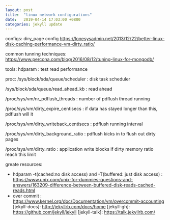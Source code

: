 ```yaml
---
layout: post
title:  "linux network configurations"
date:   2019-04-14 17:03:00 +0800
categories: jekyll update
---
```


configs:
diry_page config
https://lonesysadmin.net/2013/12/22/better-linux-disk-caching-performance-vm-dirty_ratio/

common tunning techniques:
https://www.percona.com/blog/2016/08/12/tuning-linux-for-mongodb/



tools:
hdparam : test read performance


proc:
 /sys/block/sda/queue/scheduler : disk task scheduler

 /sys/block/sda/queue/read_ahead_kb  : read ahead

 /proc/sys/vm/nr_pdflush_threads : number of pdflush thread running

 /proc/sys/vm/dirty_expire_centisecs : if data has stayed longer than this, pdflush will it

 /proc/sys/vm/dirty_writeback_centisecs : pdflush running interval

 /proc/sys/vm/dirty_background_ratio : pdflush kicks in to flush out dirty pages

 /proc/sys/vm/dirty_ratio : application write blocks if dirty memory ratio reach this limit



greate resources:
* hdparam -t(cached:no disk access) and -T(buffered: just disk access) : https://www.unix.com/unix-for-dummies-questions-and-answers/163209-difference-between-buffered-disk-reads-cached-reads.html
* over commit : https://www.kernel.org/doc/Documentation/vm/overcommit-accounting
[jekyll-docs]: http://jekyllrb.com/docs/home
[jekyll-gh]:   https://github.com/jekyll/jekyll
[jekyll-talk]: https://talk.jekyllrb.com/

